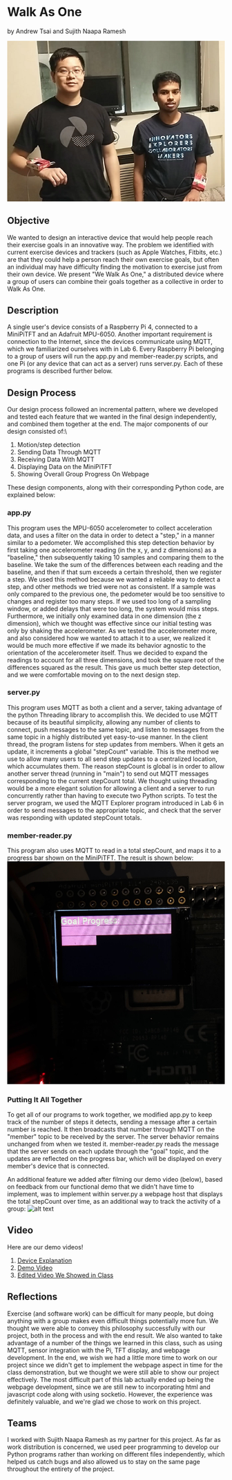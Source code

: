 # Walk As One
by Andrew Tsai and Sujith Naapa Ramesh

![alt text](https://github.com/andrewhtsai/Interactive-Lab-Hub/blob/Spring2021/Final%20Project/coverphoto.png)
## Objective
We wanted to design an interactive device that would help people reach their exercise goals in an innovative way. The problem we identified with current exercise devices and trackers (such as Apple Watches, Fitbits, etc.) are that they could help a person reach their own exercise goals, but often an individual may have difficulty finding the motivation to exercise just from their own device. We present "We Walk As One," a distributed device where a group of users can combine their goals together
as a collective in order to Walk As One.

## Description
A single user's device consists of a Raspberry Pi 4, connected to a MiniPiTFT and an Adafruit MPU-6050. Another important requirement is connection to the Internet, since the devices communicate using MQTT, which we familiarized ourselves with in Lab 6. Every Raspberry Pi belonging to a group of users will run the app.py and member-reader.py 
scripts, and one Pi (or any device that can act as a server) runs server.py. Each of these programs is described further below.

## Design Process
Our design process followed an incremental pattern, where we developed and tested each feature that we wanted in the final design independently, and combined them together at the end. The major components of our design consisted of:\ 
1. Motion/step detection
2. Sending Data Through MQTT
3. Receiving Data With MQTT
4. Displaying Data on the MiniPiTFT
5. Showing Overall Group Progress On Webpage

These design components, along with their corresponding Python code, are explained below:

### app.py
This program uses the MPU-6050 accelerometer to collect acceleration data, and uses a filter on the data in order to detect a "step," in a manner similar to a pedometer. 
We accomplished this step detection 
behavior by first taking one accelerometer reading (in the x, y, and z dimensions) as a "baseline," then subsequently taking 10 samples
and comparing them to the baseline. We take the sum of the differences between each reading and the baseline, and then if that sum exceeds a certain threshold, then we 
register a step. We used this method because we wanted a reliable way to detect a step, and other methods we tried were not as consistent. If a sample was only compared to the previous one, the pedometer would be too sensitive to changes and register too many steps. If we used too long of a sampling window, or added delays that were too long, the system would miss steps. 
Furthermore, we initially only examined data in one dimension (the z dimension), which we thought was effective since our initial testing was only by shaking the accelerometer. 
As we tested the accelerometer more, and also considered how we wanted to attach it to a user, we realized it would be much more effective if we made its behavior agnostic to
the orientation of the accelerometer itself. Thus we decided to expand the readings to account for all three dimensions, and took the square root of the differences squared as the result. This gave us much better step detection, and we were comfortable moving on to the next design step.

### server.py
This program uses MQTT as both a client and a server, taking advantage of the python Threading library to accomplish this. We decided to use MQTT because of its beautiful simplicity, allowing any number of clients to connect, push messages to the same topic, and listen to messages from the same topic in a highly distributed yet easy-to-use manner. In the client thread, the program listens for step updates from members. When it gets an update, it increments a global "stepCount" variable. This is the method we use to allow many users to all send step updates to a 
centralized location, which accumulates them. The reason stepCount is global is in order to allow another server thread (running in "main") to send out MQTT messages corresponding to the current stepCount total. We thought using threading would be a more elegant solution for allowing a client and a server to run concurrently rather than having to execute two Python scripts.
To test the server program, we used the MQTT Explorer program introduced in Lab 6 in order to send messages to the appropriate topic, and check that the server was responding with updated stepCount totals.

### member-reader.py
This program also uses MQTT to read in a total stepCount, and maps it to a progress bar shown on the MiniPiTFT. The result is shown below:
![alt text](https://github.com/andrewhtsai/Interactive-Lab-Hub/blob/Spring2021/Final%20Project/goal_progress.jpg)


### Putting It All Together
To get all of our programs to work together, we modified app.py to keep track of the number of steps it detects, sending a message after a certain number is reached. It then broadcasts that number through MQTT on the "member" topic to be received by the server. The server behavior remains unchanged from when we tested it. member-reader.py reads the message that the server sends on each update through 
the "goal" topic, and the updates are reflected on the progress bar, which will be displayed on every member's device that is connected.

An additional feature we added after filming our demo video (below), based on feedback from our functional demo that we didn't have time to implement, was to implement within server.py
a webpage host that displays the total stepCount over time, as an additional way to track the activity of a group:
![alt text](https://github.com/andrewhtsai/Interactive-Lab-Hub/blob/Spring2021/Final%20Project/webpage.jpg)

## Video
Here are our demo videos!
1. [Device Explanation](https://drive.google.com/file/d/1Q2UmhhDiq2YnH0HOuFTd2Yv1kTwAkwFC/view?usp=sharing)
2. [Demo Video](https://drive.google.com/file/d/18brt5WscvJwN8dK8VTIqkXXAIoyJSPlT/view?usp=sharing)
3. [Edited Video We Showed in Class](https://drive.google.com/file/d/1TlNYVYbU1G9MFd2cv2dusruymZlbddWb/view?usp=sharing)

## Reflections
Exercise (and software work) can be difficult for many people, but doing anything with a group makes even difficult things potentially more fun. We thought we were able to convey this philosophy successfully with our project, both in the process and with the end result. We also wanted to take advantage of 
a number of the things we learned in this class, such as using MQTT, sensor integration with the Pi, TFT display, and webpage development. In the end, we wish we had a little more time to work on our project since we didn't get to implement the 
webpage aspect in time for the class demonstration, but we thought we were still able to show our project effectively. The most difficult part of this lab
actually ended up being the webpage development, since we are still new to incorporating html and javascript code along with using socketio. However,
the experience was definitely valuable, and we're glad we chose to work on this project.

## Teams

I worked with Sujith Naapa Ramesh as my partner for this project. As far as work distribution is concerned, we used peer programming to develop our Python programs rather than working on different files independently, which helped us catch bugs and also allowed us to stay on the same page throughout the entirety of the project.
